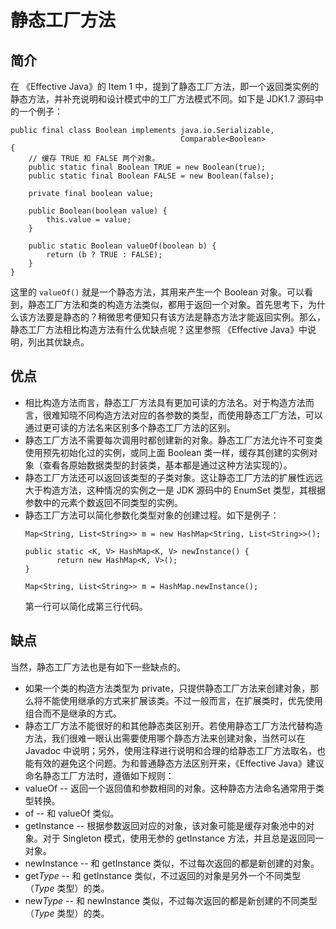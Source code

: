 # 静态工厂方法

## 简介
在 《Effective Java》的 Item 1 中，提到了静态工厂方法，即一个返回类实例的静态方法，并补充说明和设计模式中的工厂方法模式不同。如下是 JDK1.7 源码中的一个例子：

```
public final class Boolean implements java.io.Serializable,
                                      Comparable<Boolean>
{
    // 缓存 TRUE 和 FALSE 两个对象。
    public static final Boolean TRUE = new Boolean(true);
    public static final Boolean FALSE = new Boolean(false);
 
    private final boolean value;

    public Boolean(boolean value) {
        this.value = value;
    }
 
    public static Boolean valueOf(boolean b) {
        return (b ? TRUE : FALSE);
    }
}
```

这里的 `valueOf()` 就是一个静态方法，其用来产生一个 Boolean 对象。可以看到，静态工厂方法和类的构造方法类似，都用于返回一个对象。首先思考下，为什么该方法要是静态的？稍微思考便知只有该方法是静态方法才能返回实例。那么，静态工厂方法相比构造方法有什么优缺点呢？这里参照 《Effective Java》中说明，列出其优缺点。

## 优点
- 相比构造方法而言，静态工厂方法具有更加可读的方法名。对于构造方法而言，很难知晓不同构造方法对应的各参数的类型，而使用静态工厂方法，可以通过更可读的方法名来区别多个静态工厂方法的区别。
- 静态工厂方法不需要每次调用时都创建新的对象。静态工厂方法允许不可变类使用预先初始化过的实例，或同上面 Boolean 类一样，缓存其创建的实例对象（查看各原始数据类型的封装类，基本都是通过这种方法实现的）。
- 静态工厂方法还可以返回该类型的子类对象。这让静态工厂方法的扩展性远远大于构造方法，这种情况的实例之一是 JDK 源码中的 EnumSet 类型，其根据参数中的元素个数返回不同类型的实例。
- 静态工厂方法可以简化参数化类型对象的创建过程。如下是例子：
  ```
  Map<String, List<String>> m = new HashMap<String, List<String>>();
  
  public static <K, V> HashMap<K, V> newInstance() {
         return new HashMap<K, V>();
  }
  
  Map<String, List<String>> m = HashMap.newInstance();
  ```
  第一行可以简化成第三行代码。

## 缺点
当然，静态工厂方法也是有如下一些缺点的。	
- 如果一个类的构造方法类型为 private，只提供静态工厂方法来创建对象，那么将不能使用继承的方式来扩展该类。不过一般而言，在扩展类时，优先使用组合而不是继承的方式。
- 静态工厂方法不能很好的和其他静态类区别开。若使用静态工厂方法代替构造方法，我们很难一眼认出需要使用哪个静态方法来创建对象，当然可以在 Javadoc 中说明；另外，使用注释进行说明和合理的给静态工厂方法取名，也能有效的避免这个问题。为和普通静态方法区别开来，《Effective Java》建议命名静态工厂方法时，遵循如下规则：
 - valueOf -- 返回一个返回值和参数相同的对象。这种静态方法命名通常用于类型转换。
 - of -- 和 valueOf 类似。
 - getInstance -- 根据参数返回对应的对象，该对象可能是缓存对象池中的对象。对于 Singleton 模式，使用无参的 getInstance 方法，并且总是返回同一对象。
 - newInstance -- 和 getInstance 类似，不过每次返回的都是新创建的对象。
 - get*Type* -- 和 getInstance 类似，不过返回的对象是另外一个不同类型（_Type_ 类型）的类。
 - new*Type* -- 和 newInstance 类似，不过每次返回的都是新创建的不同类型（_Type_ 类型）的类。

